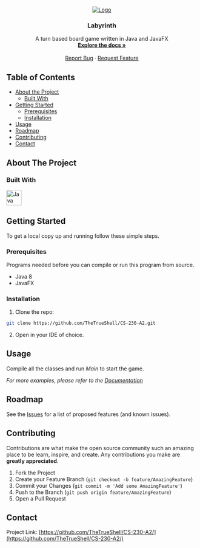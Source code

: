 <!-- PROJECT LOGO -->
<br />
<center><p align="center">
  <a href="https://github.com/RoryDurrant/InfoPlus">
    <img src="https://i.imgur.com/8jJLpxO.png" alt="Logo">
  </a>

  <h3 align="center">Labyrinth</h3>

  <p align="center">
    A turn based board game written in Java and JavaFX
    <br />
    <a href="https://github.com/TheTrueShell/CS-230-A2/wiki"><strong>Explore the docs »</strong></a>
    <br />
    <br />
    <!--<a href="https://github.com/RoryDurrant/InfoPlus">View Demo</a>-->
    <a href="https://github.com/TheTrueShell/CS-230-A2/issues">Report Bug</a>
    ·
    <a href="https://github.com/TheTrueShell/CS-230-A2/labels/enhancement">Request Feature</a>
  </p>
</center>


<!-- TABLE OF CONTENTS -->
## Table of Contents

* [About the Project](#about-the-project)
  * [Built With](#built-with)
* [Getting Started](#getting-started)
  * [Prerequisites](#prerequisites)
  * [Installation](#installation)
* [Usage](#usage)
* [Roadmap](#roadmap)
* [Contributing](#contributing)
* [Contact](#contact)



<!-- ABOUT THE PROJECT -->
## About The Project



### Built With

 <img src="https://image.flaticon.com/icons/png/512/226/226777.png" alt="Java" width="40"> 


<!-- GETTING STARTED -->
## Getting Started

To get a local copy up and running follow these simple steps.

### Prerequisites

Programs needed before you can compile or run this program from source.
* Java 8
* JavaFX

### Installation
 
1. Clone the repo:
```sh
git clone https://github.com/TheTrueShell/CS-230-A2.git
```
2. Open in your IDE of choice.
<!-- USAGE EXAMPLES -->
## Usage

Compile all the classes and run _Main_ to start the game.

_For more examples, please refer to the [Documentation](https://github.com/TheTrueShell/CS-230-A2/wiki/)_



<!-- ROADMAP -->
## Roadmap

See the [Issues](https://github.com/TheTrueShell/CS-230-A2/issues) for a list of proposed features (and known issues).



<!-- CONTRIBUTING -->
## Contributing

Contributions are what make the open source community such an amazing place to be learn, inspire, and create. Any contributions you make are **greatly appreciated**.

1. Fork the Project
2. Create your Feature Branch (`git checkout -b feature/AmazingFeature`)
3. Commit your Changes (`git commit -m 'Add some AmazingFeature'`)
4. Push to the Branch (`git push origin feature/AmazingFeature`)
5. Open a Pull Request



<!-- CONTACT -->
## Contact


Project Link: [https://github.com/TheTrueShell/CS-230-A2/](https://github.com/TheTrueShell/CS-230-A2/)
